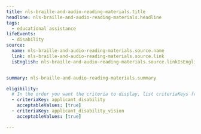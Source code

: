 ```yaml
---
title: nls-braille-and-audio-reading-materials.title
headline: nls-braille-and-audio-reading-materials.headline
tags:
  - educational assistance
lifeEvents:
  - disability
source:
  name: nls-braille-and-audio-reading-materials.source.name
  link: nls-braille-and-audio-reading-materials.source.link
  isEnglish: nls-braille-and-audio-reading-materials.source.linkIsEnglish


summary: nls-braille-and-audio-reading-materials.summary

eligibility:
  # In the order you want the criteria to display, list criteriaKeys from the csv here, each followed by a comma-separated list of which values indicate eligibility for that criteria. Wrap individual values in quotes if they have inner commas.
  - criteriaKey: applicant_disability
    acceptableValues: [true]
  - criteriaKey: applicant_disability_vision
    acceptableValues: [true]

---
```

